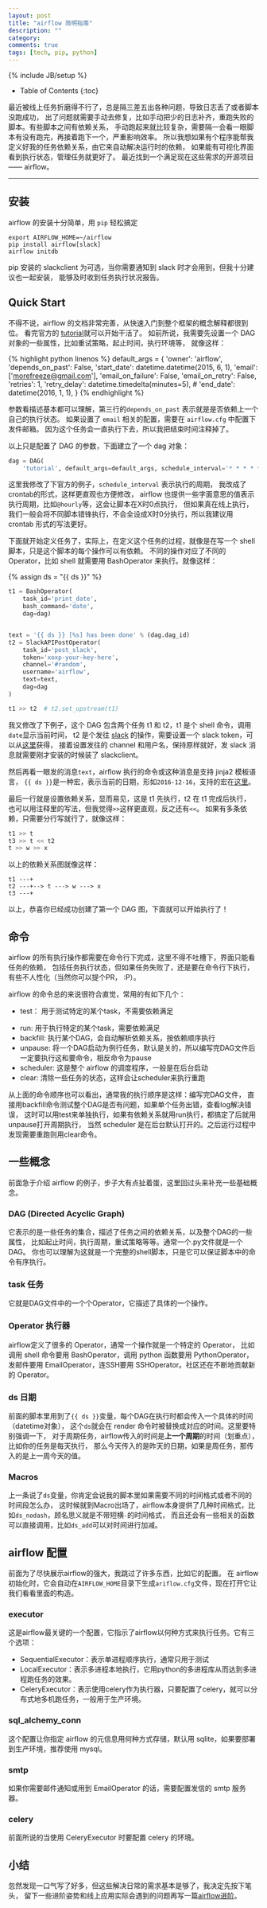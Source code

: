 ```yaml
---
layout: post
title: "airflow 简明指南"
description: ""
category:
comments: true
tags: [tech, pip, python]
---
```

{% include JB/setup %}

* Table of Contents
{:toc}

最近被线上任务折磨得不行了，总是隔三差五出各种问题，导致日志丢了或者脚本没跑成功，
出了问题就需要手动去修复，比如手动把少的日志补齐，重跑失败的脚本。有些脚本之间有依赖关系，
手动跑起来就比较复杂，需要隔一会看一眼脚本有没有跑完，再接着跑下一个，严重影响效率。
所以我想如果有个程序能帮我定义好我的任务依赖关系，由它来自动解决运行时的依赖，
如果能有可视化界面看到执行状态，管理任务就更好了。
最近找到一个满足现在这些需求的开源项目—— airflow。
<!--more-->

---

## 安装

airflow 的安装十分简单，用 `pip` 轻松搞定

```shell
export AIRFLOW_HOME=~/airflow
pip install airflow[slack]
airflow initdb
```

pip 安装的 slackclient 为可选，当你需要通知到 slack 时才会用到，但我十分建议也一起安装，
能够及时收到任务执行状况报告。

## Quick Start

不得不说，airflow 的文档非常完善，从快速入门到整个框架的概念解释都很到位。
看完官方的 [tutorial](https://airflow.incubator.apache.org/tutorial.html)就可以开始干活了。
如前所说，我需要先设置一个 DAG 对象的一些属性，比如重试策略，起止时间，执行环境等，
就像这样：

{% highlight python linenos  %}
default_args = {
    'owner': 'airflow',
    'depends_on_past': False,
    'start_date': datetime.datetime(2015, 6, 1),
    'email': ['morefreeze@gmail.com'],
    'email_on_failure': False,
    'email_on_retry': False,
    'retries': 1,
    'retry_delay': datetime.timedelta(minutes=5),
    # 'end_date': datetime(2016, 1, 1),
}
{% endhighlight %}

参数看描述基本都可以理解，第三行的`depends_on_past` 表示就是是否依赖上一个自己的执行状态。
如果设置了 `email` 相关的配置，需要在 `airflow.cfg` 中配置下发件邮箱。
因为这个任务会一直执行下去，所以我把结束时间注释掉了。

以上只是配置了 DAG 的参数，下面建立了一个 dag 对象：

```python
dag = DAG(
    'tutorial', default_args=default_args, schedule_interval='* * * * *')
```

这里我修改了下官方的例子，`schedule_interval` 表示执行的周期，
我改成了 crontab的形式，这样更直观也方便修改，
airflow 也提供一些字面意思的值表示执行周期，比如`@hourly`等，这会让脚本在X时0点执行，
但如果真在线上执行，我们一般会将不同脚本错锋执行，不会全设成X时0分执行，所以我建议用 crontab 形式的写法更好。

下面就开始定义任务了，实际上，在定义这个任务的过程，就像是在写一个 shell 脚本，只是这个脚本的每个操作可以有依赖。
不同的操作对应了不同的 Operator，比如 shell 就需要用 BashOperator 来执行。就像这样：

{% assign ds = "{{ ds }}" %}

```python
t1 = BashOperator(
    task_id='print_date',
    bash_command='date',
    dag=dag)


text = '{{ ds }} [%s] has been done' % (dag.dag_id)
t2 = SlackAPIPostOperator(
    task_id='post_slack',
    token='xoxp-your-key-here',
    channel='#random',
    username='airflow',
    text=text,
    dag=dag
)

t1 >> t2  # t2.set_upstream(t1)
```

我又修改了下例子，这个 DAG 包含两个任务 t1 和 t2，t1 是个 shell 命令，调用 `date`显示当前时间，
t2 是个发往 [slack](https://slack.com) 的操作，需要设置一个 slack token，可以从[这里](https://api.slack.com/web)获得，
接着设置发往的 channel 和用户名，保持原样就好，发 slack 消息就需要刚才安装的时候装了 slackclient。

然后再看一眼发的消息`text`，airflow 执行的命令或这种消息是支持 jinja2 模板语言，
`{{ ds }}`是一种宏，表示当前的日期，形如`2016-12-16`，支持的宏在[这里](https://airflow.incubator.apache.org/code.html#macros)。

最后一行就是设置依赖关系，显而易见，这是 t1 先执行，t2 在 t1 完成后执行，
也可以用注释里的写法，但我觉得`>>`这样更直观，反之还有`<<`。
如果有多条依赖，只需要分行写就行了，就像这样：

```python
t1 >> t
t3 >> t << t2
t >> w >> x
```

以上的依赖关系图就像这样：

```
t1 ---+
t2 ---+--> t ---> w ---> x
t3 ---+
```

以上，恭喜你已经成功创建了第一个 DAG 图，下面就可以开始执行了！

## 命令
airflow 的所有执行操作都需要在命令行下完成，这里不得不吐槽下，界面只能看任务的依赖，
包括任务执行状态，但如果任务失败了，还是要在命令行下执行，有些不人性化（当然你可以提个PR， :P）。

airflow 的命令总的来说很符合直觉，常用的有如下几个：

- test： 用于测试特定的某个task，不需要依赖满足
* run: 用于执行特定的某个task，需要依赖满足
* backfill: 执行某个DAG，会自动解析依赖关系，按依赖顺序执行
* unpause: 将一个DAG启动为例行任务，默认是关的，所以编写完DAG文件后一定要执行这和要命令，相反命令为pause
* scheduler: 这是整个 airflow 的调度程序，一般是在后台启动
* clear: 清除一些任务的状态，这样会让scheduler来执行重跑

从上面的命令顺序也可以看出，通常我的执行顺序是这样：编写完DAG文件，
直接用backfill命令测试整个DAG是否有问题，如果单个任务出错，查看log解决错误，
这时可以用test来单独执行，如果有依赖关系就用run执行，都搞定了后就用unpause打开周期执行，
当然 scheduler 是在后台默认打开的。之后运行过程中发现需要重跑则用clear命令。

## 一些概念

前面急于介绍 airflow 的例子，步子大有点扯着蛋，这里回过头来补充一些基础概念。

### DAG (Directed Acyclic Graph)

它表示的是一些任务的集合，描述了任务之间的依赖关系，以及整个DAG的一些属性，
比如起止时间，执行周期，重试策略等等。通常一个.py文件就是一个DAG。
你也可以理解为这就是一个完整的shell脚本，只是它可以保证脚本中的命令有序执行。

### task 任务

它就是DAG文件中的一个个Operator，它描述了具体的一个操作。

### Operator 执行器

airflow定义了很多的 Operator，通常一个操作就是一个特定的 Operator，
比如调用 shell 命令要用 BashOperator，调用 python 函数要用 PythonOperator，
发邮件要用 EmailOperator，连SSH要用 SSHOperator。社区还在不断地贡献新的 Operator。

### ds 日期

前面的脚本里用到了`{{ ds }}`变量，每个DAG在执行时都会传入一个具体的时间（datetime对象），
这个`ds`就会在 render 命令时被替换成对应的时间。这里要特别强调一下，
对于周期任务，airflow传入的时间是**上一个周期**的时间（划重点），比如你的任务是每天执行，
那么今天传入的是昨天的日期，如果是周任务，那传入的是上一周今天的值。

### Macros

上一条说了`ds`变量，你肯定会说我的脚本里如果需要不同的时间格式或者不同的时间段怎么办，
这时候就到Macro出场了，airflow本身提供了几种时间格式，比如`ds_nodash`，顾名思义就是不带短横`-`的时间格式，
而且还会有一些相关的函数可以直接调用，比如`ds_add`可以对时间进行加减。

## airflow 配置

前面为了尽快展示airflow的强大，我跳过了许多东西，比如它的配置。
在 airflow 初始化时，它会自动在`AIRFLOW_HOME`目录下生成`ariflow.cfg`文件，现在打开它让我们看看里面的构造。

### executor

这是airflow最关键的一个配置，它指示了airflow以何种方式来执行任务。它有三个选项：

- SequentialExecutor：表示单进程顺序执行，通常只用于测试
- LocalExecutor：表示多进程本地执行，它用python的多进程库从而达到多进程跑任务的效果。
- CeleryExecutor：表示使用celery作为执行器，只要配置了celery，就可以分布式地多机跑任务，一般用于生产环境。

### sql_alchemy_conn

这个配置让你指定 airflow 的元信息用何种方式存储，默认用 sqlite，如果要部署到生产环境，推荐使用 mysql。

### smtp

如果你需要邮件通知或用到 EmailOperator 的话，需要配置发信的 smtp 服务器。

### celery

前面所说的当使用 CeleryExecutor 时要配置 celery 的环境。

## 小结
忽然发现一口气写了好多，但这些解决日常的需求基本是够了，我决定先按下笔头，
留下一些进阶姿势和线上应用实际会遇到的问题再写一篇[airflow进阶]()。
